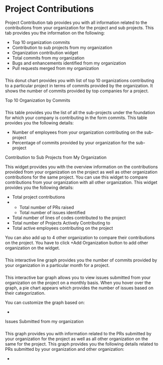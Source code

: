 # Project Contributions

Project Contribution tab provides you with all information related to the contributions from your organization for the project and sub projects. This tab provides you the information on the following:

* Top 10 organization commits
* Contribution to sub projects from my organization
* Organization contribution widget
* Total commits from my organization
* Bugs and enhancements identified from my organization
* Pull requests merged from my organization

###  <a href="top-10-organization-by-commits" id="top-10-organization-by-commits"></a>

This donut chart provides you with list of top 10 organizations contributing to a particular project in terms of commits provided by the organization. It shows the number of commits provided by top companies for a project.

Top 10 Organization by Commits

###  <a href="contribution-to-the-sub-projects-from-my-organization" id="contribution-to-the-sub-projects-from-my-organization"></a>

This table provides you the list of all the sub-projects under the foundation for which your company is contributing in the form commits. This table provides you the following details:

* Number of employees from your organization contributing on the sub-project
* Percentage of commits provided by your organization for the sub-project

Contribution to Sub Projects from My Organization

This widget provides you with the overview information on the contributions provided from your organization on the project as well as other organization contributions for the same project. You can use this widget to compare contributions from your organization with all other organization. This widget provides you the following details:

* Total project contributions
*
  * Total number of PRs raised
  * Total number of issues identified
* Total number of lines of codes contributed to the project
* Total number of Projects Actively Contributing to
* Total active employees contributing on the project

You can also add up to 4 other organization to compare their contributions on the project. You have to click +Add Organization button to add other organization on the widget.

###  <a href="total-commits-from-my-organization" id="total-commits-from-my-organization"></a>

This interactive line graph provides you the number of commits provided by your organization in a particular month for a project.

###  <a href="bugs-and-enhancements-from-my-organization" id="bugs-and-enhancements-from-my-organization"></a>

This interactive bar graph allows you to view issues submitted from your organization on the project on a monthly basis. When you hover over the graph, a pie chart appears which provides the number of issues based on their categorization.

You can customize the graph based on:

*

Issues Submitted from my organization

###  <a href="pull-requests-details-from-my-organization" id="pull-requests-details-from-my-organization"></a>

This graph provides you with information related to the PRs submitted by your organization for the project as well as all other organization on the same for the project. This graph provides you the following details related to PRs submitted by your organization and other organization:

*
